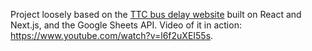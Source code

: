 Project loosely based on the [TTC bus delay website](https://github.com/twotoque/ttcCuts) built on React and Next.js, and the Google Sheets API. Video of it in action: https://www.youtube.com/watch?v=l6f2uXEI55s.
